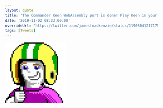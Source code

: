 ```yaml
---
layout: quote
title: "The Commander Keen WebAssembly port is done! Play Keen in your Desktop browser at <a href=\"http://jamesfmackenzie.com/chocolatekeen/\" target=\"_blank\">jamesfmackenzie.com/chocolatekeen/</a>. Then take a look at the source on GitHub. Enjoy! #retrogaming"
date: '2019-11-02 08:23:00:00'
overrideUrl: "https://twitter.com/jamesfmackenzie/status/1190604121717592064?s=21"
tags: [Tweets]
---
```


![](/img/posts/keen.png)